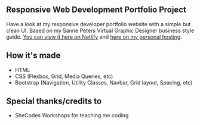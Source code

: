 ## Responsive Web Development Portfolio Project

Have a look at my responsive developer portfolio website with a simple but clean UI. Based on my Sanne Peters Virtual Graphic Designer business style guide.
[You can view it here on Netlify](https://portfolio-project-092021.netlify.app) and [here on my personal hosting](https://developer.sannepeters.com).

## How it's made

- HTML
- CSS (Flexbox, Grid, Media Queries, etc)
- Bootstrap (Navigation, Utility Classes, Navbar, Grid layout, Spacing, etc)

## Special thanks/credits to 
- SheCodes Workshops for teaching me coding
